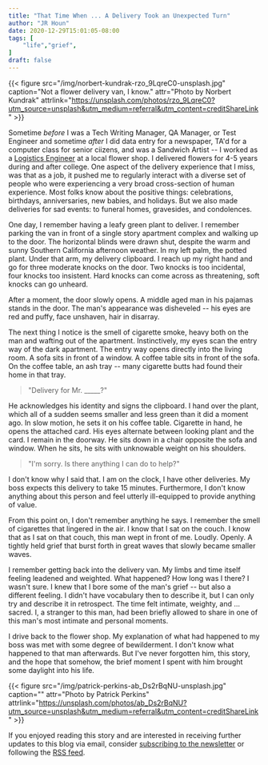 ```yaml
---
title: "That Time When ... A Delivery Took an Unexpected Turn"
author: "JR Houn"
date: 2020-12-29T15:01:05-08:00
tags: [
    "life","grief",
]
draft: false
---
```


{{< figure src="/img/norbert-kundrak-rzo_9LqreC0-unsplash.jpg" caption="Not a flower delivery van, I know." attr="Photo by Norbert Kundrak" attrlink="https://unsplash.com/photos/rzo_9LqreC0?utm_source=unsplash&utm_medium=referral&utm_content=creditShareLink" >}}

Sometime *before* I was a Tech Writing Manager, QA Manager, or Test Engineer and sometime *after* I did data entry for a newspaper, TA'd for a computer class for senior ciizens, and was a Sandwich Artist -- I worked as a [Logistics Engineer](https://www.google.com/search?q=flower+delivery+guy&rlz=1C1CHBF_enUS733US733&sxsrf=ALeKk02cRmzjQx5gWKYuOmavanXmy50b4A:1609281796927&source=lnms&tbm=isch&sa=X&ved=2ahUKEwi4i-XuofTtAhWWIDQIHdgHB5MQ_AUoAXoECBMQAw&biw=768&bih=695&dpr=1.25) at a local flower shop. I delivered flowers for 4-5 years during and after college. One aspect of the delivery experience that I miss, was that as a job, it pushed me to regularly interact with a diverse set of people who were experiencing a very broad cross-section of human experience. Most folks know about the positive things: celebrations, birthdays, anniversaries, new babies, and holidays. But we also made deliveries for sad events: to funeral homes, gravesides, and condolences.

One day, I remember having a leafy green plant to deliver. I remember parking the van in front of a single story apartment complex and walking up to the door. The horizontal blinds were drawn shut, despite the warm and sunny Southern California afternoon weather. In my left palm, the potted plant. Under that arm, my delivery clipboard. I reach up my right hand and go for three moderate knocks on the door. Two knocks is too incidental, four knocks too insistent. Hard knocks can come across as threatening, soft knocks can go unheard.

After a moment, the door slowly opens. A middle aged man in his pajamas stands in the door. The man's appearance was disheveled -- his eyes are red and puffy, face unshaven, hair in disarray.

The next thing I notice is the smell of cigarette smoke, heavy both on the man and wafting out of the apartment. Instinctively, my eyes scan the entry way of the dark apartment. The entry way opens directly into the living room. A sofa sits in front of a window. A coffee table sits in front of the sofa. On the coffee table, an ash tray -- many cigarette butts had found their home in that tray.

> "Delivery for Mr. _____?"

He acknowledges his identity and signs the clipboard. I hand over the plant, which all of a sudden seems smaller and less green than it did a moment ago. In slow motion, he sets it on his coffee table. Cigarette in hand, he opens the attached card. His eyes alternate between looking plant and the card. I remain in the doorway. He sits down in a chair opposite the sofa and window. When he sits, he sits with unknowable weight on his shoulders.

> "I'm sorry. Is there anything I can do to help?"

I don't know why I said that. I am on the clock, I have other deliveries. My boss expects this delivery to take 15 minutes. Furthermore, I don't know anything about this person and feel utterly ill-equipped to provide anything of value.

From this point on, I don't remember anything he says.  I remember the smell of cigarettes that lingered in the air. I know that I sat on the couch. I know that as I sat on that couch, this man wept in front of me. Loudly. Openly. A tightly held grief that burst forth in great waves that slowly became smaller waves.

I remember getting back into the delivery van. My limbs and time itself feeling leadened and weighted. What happened? How long was I there? I wasn't sure. I knew that I bore some of the man's grief -- but also a different feeling. I didn't have vocabulary then to describe it, but I can only try and describe it in retrospect. The time felt intimate, weighty, and ... sacred. I, a stranger to this man, had been briefly allowed to share in one of this man's most intimate and personal moments.

I drive back to the flower shop. My explanation of what had happened to my boss was met with some degree of bewilderment. I don't know what happened to that man afterwards. But I've never forgotten him, this story, and the hope that somehow, the brief moment I spent with him brought some daylight into his life.

{{< figure src="/img/patrick-perkins-ab_Ds2rBqNU-unsplash.jpg" caption="" attr="Photo by Patrick Perkins" attrlink="https://unsplash.com/photos/ab_Ds2rBqNU?utm_source=unsplash&utm_medium=referral&utm_content=creditShareLink" >}}

If you enjoyed reading this story and are interested in receiving further updates to this blog via email, consider [subscribing to the newsletter](https://www.tinyletter.com/jrhoun) or following the [RSS feed](/index.xml).
